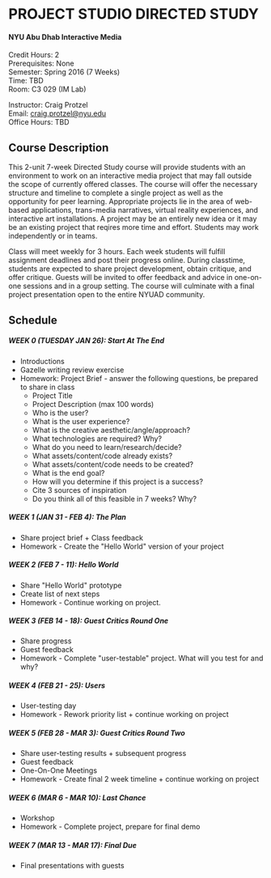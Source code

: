 PROJECT STUDIO DIRECTED STUDY 
=============================

#### NYU Abu Dhab Interactive Media

Credit Hours: 2  
Prerequisites: None  
Semester: Spring 2016 (7 Weeks)  
Time: TBD  
Room: C3 029 (IM Lab)    

Instructor: Craig Protzel    
Email: craig.protzel@nyu.edu  
Office Hours: TBD   

Course Description
------------------

This 2-unit 7-week Directed Study course will provide students with an environment to work on an interactive media project that may fall outside the scope of currently offered classes. The course will offer the necessary structure and timeline to complete a single project as well as the opportunity for peer learning. Appropriate projects lie in the area of web-based applications, trans-media narratives, virtual reality experiences, and interactive art installations. A project may be an entirely new idea or it may be an existing project that reqires more time and effort. Students may work independently or in teams.

Class will meet weekly for 3 hours. Each week students will fulfill assignment deadlines and post their progress online. During classtime, students are expected to share project development, obtain critique, and offer critique. Guests will be invited to offer feedback and advice in one-on-one sessions and in a group setting. The course will culminate with a final project presentation open to the entire NYUAD community.

Schedule
--------

##### WEEK 0 (TUESDAY JAN 26): Start At The End 
* Introductions
* Gazelle writing review exercise
* Homework: Project Brief - answer the following questions, be prepared to share in class
	* Project Title
	* Project Description (max 100 words)
	* Who is the user?
	* What is the user experience?
	* What is the creative aesthetic/angle/approach?
	* What technologies are required? Why?
	* What do you need to learn/research/decide?
	* What assets/content/code already exists?
	* What assets/content/code needs to be created?
	* What is the end goal?
	* How will you determine if this project is a success?
	* Cite 3 sources of inspiration
	* Do you think all of this feasible in 7 weeks? Why?


##### WEEK 1 (JAN 31 - FEB 4): The Plan
* Share project brief + Class feedback
* Homework - Create the "Hello World" version of your project

##### WEEK 2 (FEB 7 - 11): Hello World
* Share "Hello World" prototype
* Create list of next steps
* Homework - Continue working on project. 

##### WEEK 3 (FEB 14 - 18): Guest Critics Round One
* Share progress
* Guest feedback
* Homework - Complete "user-testable" project. What will you test for and why?

##### WEEK 4 (FEB 21 - 25): Users 
* User-testing day
* Homework - Rework priority list + continue working on project

##### WEEK 5 (FEB 28 - MAR 3): Guest Critics Round Two 
* Share user-testing results + subsequent progress
* Guest feedback
* One-On-One Meetings
* Homework - Create final 2 week timeline + continue working on project

##### WEEK 6 (MAR 6 - MAR 10): Last Chance
* Workshop
* Homework - Complete project, prepare for final demo

##### WEEK 7 (MAR 13 - MAR 17): Final Due
* Final presentations with guests

